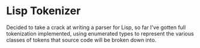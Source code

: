 # Lisp Tokenizer

Decided to take a crack at writing a parser for Lisp,
so far I've gotten full tokenization implemented, using enumerated types to
represent the various classes of tokens that source code will be
broken down into.